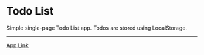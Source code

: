 # Todo List

Simple single-page Todo List app. Todos are stored using LocalStorage.

-----
[App Link](https://rgilbert82.github.io/todo_list/)
